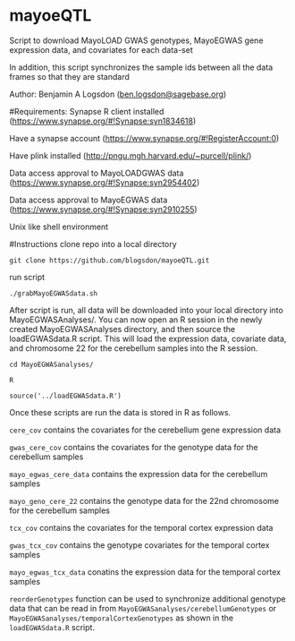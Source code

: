 # mayoeQTL
Script to download MayoLOAD GWAS genotypes, MayoEGWAS gene expression data, and covariates for each data-set

In addition, this script synchronizes the sample ids between all the data frames so that they are standard

Author: Benjamin A Logsdon (ben.logsdon@sagebase.org)

#Requirements:
Synapse R client installed (https://www.synapse.org/#!Synapse:syn1834618)

Have a synapse account (https://www.synapse.org/#!RegisterAccount:0)

Have plink installed (http://pngu.mgh.harvard.edu/~purcell/plink/)

Data access approval to MayoLOADGWAS data (https://www.synapse.org/#!Synapse:syn2954402)

Data access approval to MayoEGWAS data (https://www.synapse.org/#!Synapse:syn2910255)

Unix like shell environment

#Instructions
clone repo into a local directory

``
git clone https://github.com/blogsdon/mayoeQTL.git
``

run script

``
./grabMayoEGWASdata.sh
``

After script is run, all data will be downloaded into your local directory into MayoEGWASAnalyses/.  You can now open an R session in the newly created MayoEGWASAnalyses directory, and then source the loadEGWASdata.R script.  This will load the expression data, covariate data, and chromosome 22 for the cerebellum samples into the R session.

``
cd MayoEGWASanalyses/
``

``
R
``

``
source('../loadEGWASdata.R')
``

Once these scripts are run the data is stored in R as follows.

`cere_cov` contains the covariates for the cerebellum gene expression data

`gwas_cere_cov` contains the covariates for the genotype data for the cerebellum samples

`mayo_egwas_cere_data` contains the expression data for the cerebellum samples

`mayo_geno_cere_22` contains the genotype data for the 22nd chromosome for the cerebellum samples

`tcx_cov` contains the covariates for the temporal cortex expression data

`gwas_tcx_cov` contains the genotype covariates for the temporal cortex samples

`mayo_egwas_tcx_data` conatins the expression data for the temporal cortex samples

`reorderGenotypes` function can be used to synchronize additional genotype data that can be read in from `MayoEGWASanalyses/cerebellumGenotypes` or `MayoEGWASanalyses/temporalCortexGenotypes` as shown in the `loadEGWASdata.R` script.
